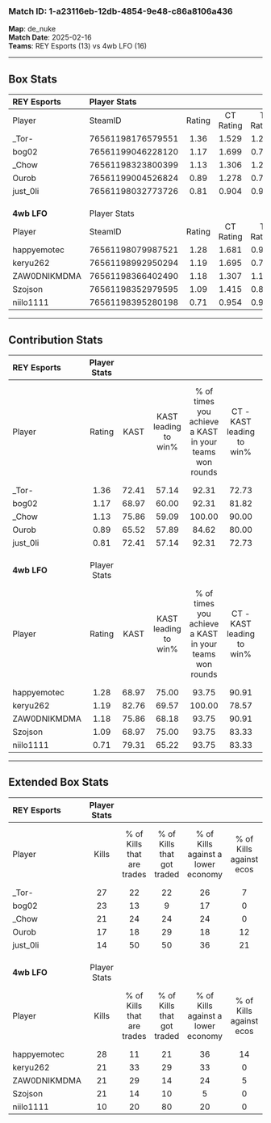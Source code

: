 ### Match ID: 1-a23116eb-12db-4854-9e48-c86a8106a436  
**Map**: de_nuke  
**Match Date**: 2025-02-16  
**Teams**: REY Esports (13) vs 4wb LFO (16)  

---  

## Box Stats  

| **REY Esports** | Player Stats      |        |           |          |       |      |       |         |        |      |     |
| :- | :- | :-: | :-: | :-: | :-: | :-: | :-: | :-: | :-: | :-: | :-: |
| Player          | SteamID           | Rating | CT Rating | T Rating | KAST  | ADR  | Kills | Assists | Deaths | K/D  | HS% |
| _Tor-           | 76561198176579551 |  1.36  |   1.529   |  1.282   | 72.41 | 99.9 |  27   |    5    |   20   | 1.35 | 70  |
| bog02           | 76561199046228120 |  1.17  |   1.699   |  0.792   | 68.97 | 78.8 |  23   |    6    |   19   | 1.21 | 47  |
| _Chow           | 76561198323800399 |  1.13  |   1.306   |  1.288   | 75.86 | 82.0 |  21   |    9    |   22   | 0.95 | 71  |
| Ourob           | 76561199004526824 |  0.89  |   1.278   |  0.717   | 65.52 | 61.9 |  17   |    5    |   20   | 0.85 | 41  |
| just_0li        | 76561198032773726 |  0.81  |   0.904   |  0.932   | 72.41 | 54.0 |  14   |    4    |   21   | 0.67 | 71  |
|                 |                   |        |           |          |       |      |       |         |        |      |     |
|                 |                   |        |           |          |       |      |       |         |        |      |     |
|                 |                   |        |           |          |       |      |       |         |        |      |     |
| **4wb LFO**     | Player Stats      |        |           |          |       |      |       |         |        |      |     |
| Player          | SteamID           | Rating | CT Rating | T Rating | KAST  | ADR  | Kills | Assists | Deaths | K/D  | HS% |
| happyemotec     | 76561198079987521 |  1.28  |   1.681   |  0.978   | 68.97 | 86.5 |  28   |    3    |   22   | 1.27 | 78  |
| keryu262        | 76561198992950294 |  1.19  |   1.695   |  0.758   | 82.76 | 72.3 |  21   |    6    |   19   | 1.11 | 47  |
| ZAW0DNIKMDMA    | 76561198366402490 |  1.18  |   1.307   |  1.182   | 75.86 | 81.0 |  21   |    4    |   18   | 1.17 |  9  |
| Szojson         | 76561198352979595 |  1.09  |   1.415   |  0.890   | 68.97 | 76.3 |  21   |    6    |   20   | 1.05 | 57  |
| niilo1111       | 76561198395280198 |  0.71  |   0.954   |  0.989   | 79.31 | 54.9 |  10   |   10    |   24   | 0.42 | 50  |
---  

## Contribution Stats  

| **REY Esports** | Player Stats |       |                      |                                                        |                           |                                                             |                          |                                                            |
| :- | :-: | :-: | :-: | :-: | :-: | :-: | :-: | :-: |
| Player          |    Rating    | KAST  | KAST leading to win% | % of times you achieve a KAST in your teams won rounds | CT - KAST leading to win% | CT - % of times you achieve a KAST in your teams won rounds | T - KAST leading to win% | T - % of times you achieve a KAST in your teams won rounds |
| _Tor-           |     1.36     | 72.41 |        57.14         |                         92.31                          |           72.73           |                            88.89                            |          40.00           |                           100.00                           |
| bog02           |     1.17     | 68.97 |        60.00         |                         92.31                          |           81.82           |                           100.00                            |          33.33           |                           75.00                            |
| _Chow           |     1.13     | 75.86 |        59.09         |                         100.00                         |           90.00           |                           100.00                            |          33.33           |                           100.00                           |
| Ourob           |     0.89     | 65.52 |        57.89         |                         84.62                          |           80.00           |                            88.89                            |          33.33           |                           75.00                            |
| just_0li        |     0.81     | 72.41 |        57.14         |                         92.31                          |           72.73           |                            88.89                            |          40.00           |                           100.00                           |
|                 |              |       |                      |                                                        |                           |                                                             |                          |                                                            |
|                 |              |       |                      |                                                        |                           |                                                             |                          |                                                            |
|                 |              |       |                      |                                                        |                           |                                                             |                          |                                                            |
| **4wb LFO**     | Player Stats |       |                      |                                                        |                           |                                                             |                          |                                                            |
| Player          |    Rating    | KAST  | KAST leading to win% | % of times you achieve a KAST in your teams won rounds | CT - KAST leading to win% | CT - % of times you achieve a KAST in your teams won rounds | T - KAST leading to win% | T - % of times you achieve a KAST in your teams won rounds |
| happyemotec     |     1.28     | 68.97 |        75.00         |                         93.75                          |           90.91           |                            90.91                            |          55.56           |                           100.00                           |
| keryu262        |     1.19     | 82.76 |        69.57         |                         100.00                         |           78.57           |                           100.00                            |          55.56           |                           100.00                           |
| ZAW0DNIKMDMA    |     1.18     | 75.86 |        68.18         |                         93.75                          |           90.91           |                            90.91                            |          45.45           |                           100.00                           |
| Szojson         |     1.09     | 68.97 |        75.00         |                         93.75                          |           83.33           |                            90.91                            |          62.50           |                           100.00                           |
| niilo1111       |     0.71     | 79.31 |        65.22         |                         93.75                          |           83.33           |                            90.91                            |          45.45           |                           100.00                           |
---  

## Extended Box Stats  

| **REY Esports** | Player Stats |                            |                            |                                    |                         |                              |                                 |        |                             |                                     |                          |                               |                            |
| :- | :-: | :-: | :-: | :-: | :-: | :-: | :-: | :-: | :-: | :-: | :-: | :-: | :-: |
| Player          |    Kills     | % of Kills that are trades | % of Kills that got traded | % of Kills against a lower economy | % of Kills against ecos | % of Kills that are flawless | % of Kills that are close duels | Deaths | % of Deaths that get traded | % of Deaths against a lower economy | % of Deaths against ecos | % of Deaths that are flawless | % of Deaths that are close |
| _Tor-           |      27      |             22             |             22             |                 26                 |            7            |              70              |               11                |   20   |             10              |                 25                  |            10            |              80               |             0              |
| bog02           |      23      |             13             |             9              |                 17                 |            0            |              65              |                4                |   19   |             16              |                 16                  |            5             |              84               |             0              |
| _Chow           |      21      |             24             |             24             |                 24                 |            0            |              76              |                5                |   22   |             41              |                 18                  |            5             |              68               |             0              |
| Ourob           |      17      |             18             |             29             |                 18                 |           12            |              76              |               12                |   20   |             25              |                 15                  |            5             |              55               |             5              |
| just_0li        |      14      |             50             |             50             |                 36                 |           21            |              50              |                7                |   21   |             29              |                 14                  |            5             |              62               |             5              |
|                 |              |                            |                            |                                    |                         |                              |                                 |        |                             |                                     |                          |                               |                            |
|                 |              |                            |                            |                                    |                         |                              |                                 |        |                             |                                     |                          |                               |                            |
|                 |              |                            |                            |                                    |                         |                              |                                 |        |                             |                                     |                          |                               |                            |
| **4wb LFO**     | Player Stats |                            |                            |                                    |                         |                              |                                 |        |                             |                                     |                          |                               |                            |
| Player          |    Kills     | % of Kills that are trades | % of Kills that got traded | % of Kills against a lower economy | % of Kills against ecos | % of Kills that are flawless | % of Kills that are close duels | Deaths | % of Deaths that get traded | % of Deaths against a lower economy | % of Deaths against ecos | % of Deaths that are flawless | % of Deaths that are close |
| happyemotec     |      28      |             11             |             21             |                 36                 |           14            |              71              |                0                |   22   |             14              |                 23                  |            0             |              77               |             5              |
| keryu262        |      21      |             33             |             29             |                 33                 |            0            |              67              |                0                |   19   |             21              |                 26                  |            5             |              58               |             5              |
| ZAW0DNIKMDMA    |      21      |             29             |             14             |                 24                 |            5            |              81              |                0                |   18   |             17              |                 17                  |            0             |              78               |             11             |
| Szojson         |      21      |             14             |             10             |                 5                  |            0            |              76              |                5                |   20   |             20              |                 25                  |            0             |              55               |             10             |
| niilo1111       |      10      |             20             |             80             |                 20                 |            0            |              50              |               10                |   24   |             46              |                 17                  |            0             |              75               |             8              |
